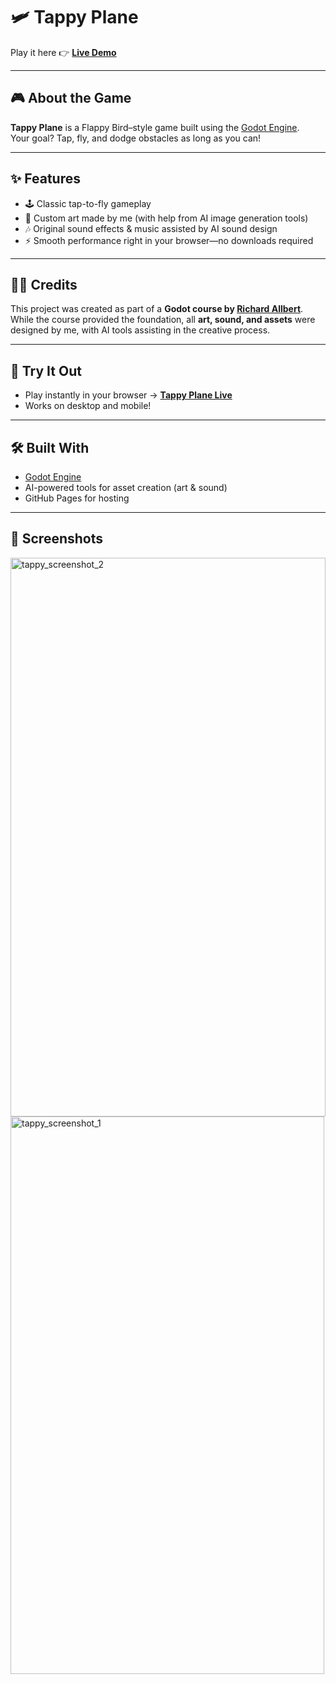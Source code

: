 # 🛩️ Tappy Plane

Play it here 👉 [**Live Demo**](https://nic0cava.github.io/Tappy_Plane/)  

---

## 🎮 About the Game
**Tappy Plane** is a Flappy Bird–style game built using the [Godot Engine](https://godotengine.org/).  
Your goal? Tap, fly, and dodge obstacles as long as you can!

---

## ✨ Features
- 🕹️ Classic tap-to-fly gameplay  
- 🎨 Custom art made by me (with help from AI image generation tools)  
- 🎶 Original sound effects & music assisted by AI sound design  
- ⚡ Smooth performance right in your browser—no downloads required  

---

## 👨‍🏫 Credits
This project was created as part of a **Godot course by [Richard Allbert](https://www.udemy.com/user/richard-allbert/)**.  
While the course provided the foundation, all **art, sound, and assets** were designed by me, with AI tools assisting in the creative process.  

---

## 🚀 Try It Out
- Play instantly in your browser → [**Tappy Plane Live**](https://nic0cava.github.io/Tappy_Plane/)  
- Works on desktop and mobile!  

---

## 🛠️ Built With
- [Godot Engine](https://godotengine.org/)  
- AI-powered tools for asset creation (art & sound)  
- GitHub Pages for hosting  

---

## 📸 Screenshots
<img width="504" height="894" alt="tappy_screenshot_2" src="https://github.com/user-attachments/assets/bf53160d-ff88-4e33-8427-e1a35ba67c8d" />
<img width="502" height="892" alt="tappy_screenshot_1" src="https://github.com/user-attachments/assets/6c461e38-4e9e-4c10-9bf4-98b9102670aa" />


